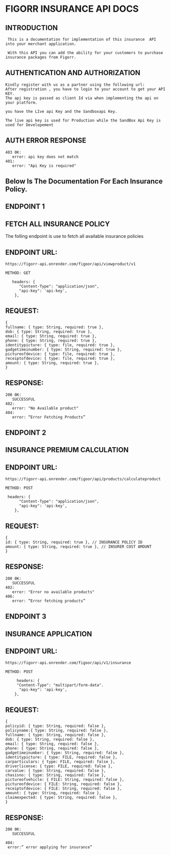# FIGORR INSURANCE API DOCS 


## INTRODUCTION


     This is a documentation for implementation of this insurance  API into your merchant application.

     With this API you can add the ability for your customers to purchase insurance packages from Figorr.

## AUTHENTICATION AND AUTHORIZATION

    Kindly register with us as a partner using the following url:
    After registration , you have to login to your account to get your API KEY.
    The api key is passed as client Id via when implementing the api on your platform.

    you have the LIve api Key and the Sandboxapi Key.
    
    The live api key is used for Production while the SandBox Api Key is used for Developement


## AUTH ERROR RESPONSE 

    403 0K:
       error: api key does not match
    401:   
       error: "Api Key is required"
  


## Below Is The  Documentation For Each Insurance Policy.

## ENDPOINT 1  
## FETCH ALL INSURANCE POLICY


The folling endpoint is use to fetch all available insurance policies

## ENDPOINT URL: 
     
    https://figorr-api.onrender.com/figoor/api/viewproduct/v1

    METHOD: GET

       headers: {
          "Content-Type": "application/json",
          "api-key": 'api-key',
        },

## REQUEST:

    {
    fullname: { type: String, required: true },
    dob: { type: String, required: true },
    email: { type: String, required: true },
    phone: { type: String, required: true },
    identitypicture: { type: file, required: true },
    gadgetimeinumber: { type: String, required: true },
    pictureofdevice: { type: file, required: true },
    receiptofdevice: { type: file, required: true },
    amount: { type: String, required: true },
    }

## RESPONSE:

    200 0K:
       SUCCESSFUL
    402:   
       error: "No Available product"
    404:   
       error: “Error Fetching Products”

     

## ENDPOINT 2 
## INSURANCE PREMIUM CALCULATION

## ENDPOINT URL: 
     
    https://figorr-api.onrender.com/figoor/api/products/calculateproduct

    METHOD: POST

     headers: {
          "Content-Type": "application/json",
          "api-key": 'api-key',
        },


## REQUEST:

    {
    id: { type: String, required: true }, // INSURANCE POLICY ID
    amount: { type: String, required: true }, // INSURER COST AMOUNT
    }

## RESPONSE:

    200 0K:
       SUCCESSFUL
    402:   
       error: "Error no available products"
    406:   
       error: “Error fetching products”
  




## ENDPOINT 3 
##  INSURANCE  APPLICATION

## ENDPOINT URL: 
     
    https://figorr-api.onrender.com/figoor/api/v1/insurance

    METHOD: POST

         headers: {
         "Content-Type": "multipart/form-data".
          "api-key": 'api-key',
        },



## REQUEST:

    {
    policyid: { type: String, required: false },
    policyname:{ type: String, required: false },
    fullname: { type: String, required: false },
    dob: { type: String, required: false },
    email: { type: String, required: false },
    phone: { type: String, required: false },
    gadgetimeinumber: { type: String, required: false },
    identitypicture: { type: FILE, required: false },
    carparticulars: { type: FILE, required: false },
    driverlicense: { type: FILE, required: false },
    carvalue: { type: String, required: false },
    chasisno: { type: String, required: false },
    pictureofvehicle: { FILE: String, required: false },
    pictureofdevice: { FILE: String, required: false },
    receiptofdevice: { FILE: String, required: false },
    amount: { type: String, required: false },
    claimexpected: { type: String, required: false },
    }

## RESPONSE:

    200 0K:
       SUCCESSFUL

    404:   
     error:” error applying for insurance”






